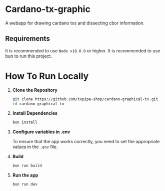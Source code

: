 # Cardano-tx-graphic

<span>
A webapp for drawing cardano txs and dissecting cbor information.
</span>

## Requirements

It is recommended to use `Node v18.0.0` or higher.
It is recommended to use bun to run this project.

# How To Run Locally

1. **Clone the Repository**

   ```bash
   git clone https://github.com/txpipe-shop/cardano-graphical-tx.git
   cd cardano-graphical-tx
   ```

2. **Install Dependencies**

   ```bash
   bun install
   ```

3. **Configure variables in .env**

   To ensure that the app works correctly, you need to set the appropriate values in the `.env` file.
   <br>

4. **Build**

   ```bash
   bun run build
   ```

5. **Run the app**
   ```bash
   bun run dev
   ```
